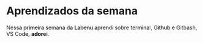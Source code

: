 # Aprendizados da semana

Nessa primeira semana da Labenu aprendi sobre terminal, Github e Gitbash, VS Code, **adorei**.

